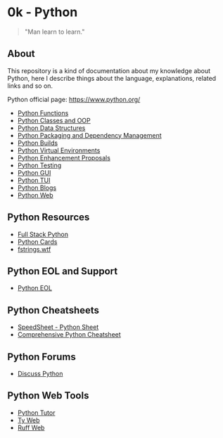 # 0k - Python

>
> "Man learn to learn."
>

## About

This repository is a kind of documentation about my knowledge about Python, here I describe things about the language, explanations, related links and so on.

Python official page: https://www.python.org/

- [Python Functions](https://github.com/lbrealdev/0k-python/tree/main/python-functions)
- [Python Classes and OOP](https://github.com/lbrealdev/0k-python/tree/main/python-OOP)
- [Python Data Structures](https://github.com/lbrealdev/0k-python/tree/main/python-data-structure)
- [Python Packaging and Dependency Management](https://github.com/lbrealdev/0k-python/tree/main/python-packaging)
- [Python Builds](https://github.com/lbrealdev/0k-python/tree/main/python-builds)
- [Python Virtual Environments](https://github.com/lbrealdev/0k-python/tree/main/python-virtualenvs)
- [Python Enhancement Proposals](https://github.com/lbrealdev/0k-python/blob/main/python-peps)
- [Python Testing](https://github.com/lbrealdev/0k-python/blob/main/python-testing)
- [Python GUI](https://github.com/lbrealdev/0k-python/blob/main/python-gui)
- [Python TUI](https://github.com/lbrealdev/0k-python/blob/main/python-tui)
- [Python Blogs](https://github.com/lbrealdev/0k-python/blob/main/python-blogs)
- [Python Web](https://github.com/lbrealdev/0k-python/blob/main/python-web)

## Python Resources

- [Full Stack Python](https://www.fullstackpython.com/)
- [Python Cards](https://python.cards/)
- [fstrings.wtf](https://fstrings.wtf/)

## Python EOL and Support

- [Python EOL](https://endoflife.date/python)

## Python Cheatsheets

- [SpeedSheet - Python Sheet](https://speedsheet.io/s/python)
- [Comprehensive Python Cheatsheet](https://gto76.github.io/python-cheatsheet/)

## Python Forums

- [Discuss Python](https://discuss.python.org/latest)

## Python Web Tools

- [Python Tutor](https://pythontutor.com/)
- [Ty Web](https://types.ruff.rs/)
- [Ruff Web](https://play.ruff.rs/)

